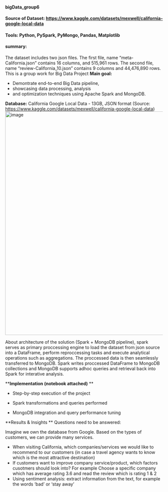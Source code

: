#### bigData_group6
#### Source of Dataset: https://www.kaggle.com/datasets/mexwell/california-google-local-data
#### Tools: Python, PySpark, PyMongo, Pandas, Matplotlib
#### summary:
  The dataset includes two json files. The first file, name “meta-California.json” contains 16 columns, and 515,961 rows. The second file, name “review-California_10.json” contains 9 columns and 44,476,890 rows.
This is a group work for Big Data Project
**Main goal:**
- Demontrate end-to-end Big Data pipeline, 
- showcasing data processing, analysis
- and optimization techniques using Apache Spark and MongoDB.

**Database:** California Google Local Data - 13GB, JSON format
(Source: https://www.kaggle.com/datasets/mexwell/california-google-local-data)
<img width="716" alt="image" src="https://github.com/user-attachments/assets/0fd91bdd-e7ea-421a-9e43-33fe40f32ad1" />

About architecture of the solution (Spark + MongoDB pipeline), spark serves as primary proccessing engine to load the dataset from json source into a DataFrame,
perform reproccessing tasks and execute analytical operations such as aggregations. 
The proccessed data is then seamlessly transferred to MongoDB. Spark writes proccessed DataFrame to MongoDB collections and 
MongoDB supports adhoc queries and retrieval back into Spark for interative analysis. 

****Implementation (notebook attached)** **

- Step-by-step execution of the project 

- Spark transformations and queries performed 

- MongoDB integration and query performance tuning 

**Results & Insights **
Questions need to be answered: 

 Imagine we own the database from Google. Based on the types of customers, we can provide many services. 

- When visiting California, which companies/services we would like to recommend to our customers (in case a travel agency wants to know which is the most attractive destination)
- If customers want to improve company service/product, which factors cusotmers should look into?  For example Choose a specific company which has average rating 3.6 and read the review which is rating 1 & 2
- Using sentiment analysis: extract information from the text, for example the words ‘bad’ or ‘stay away’
